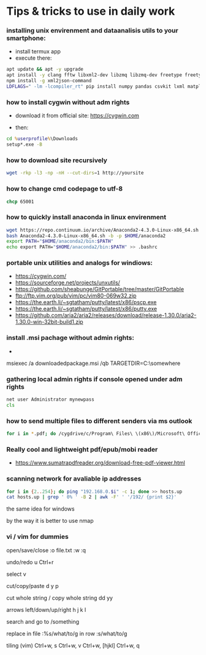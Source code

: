 # Tips & tricks to use in daily work

### installing unix envirenment and dataanalisis utils to your smartphone:

- install termux app
- execute there:
```bash
apt update && apt -y upgrade
apt install -y clang fftw libxml2-dev libzmq libzmq-dev freetype freetype-dev libxslt-dev libpng libpng-dev openssh python python-dev aria2 nodejs git gawk jq tmux fish man perl python2 rsync pkg-config
npm install -g xml2json-command
LDFLAGS=" -lm -lcompiler_rt" pip install numpy pandas csvkit lxml matplotlib jupyter
```

### how to install cygwin without adm rights

- download it from official site: https://cygwin.com

- then:

```cmd
cd %userprofile%\Downloads
setup*.exe -B
```
### how to download site recursively

```bash
wget -rkp -l3 -np -nH --cut-dirs=1 http://yoursite
```

### how to change cmd codepage to utf-8

```cmd
chcp 65001
```

### how to quickly install anaconda in linux envirenment

```bash
wget https://repo.continuum.io/archive/Anaconda2-4.3.0-Linux-x86_64.sh
bash Anaconda2-4.3.0-Linux-x86_64.sh -b -p $HOME/anaconda2
export PATH="$HOME/anaconda2/bin:$PATH"
echo export PATH="$HOME/anaconda2/bin:$PATH" >> .bashrc
```


### portable unix utilities and analogs for windiows:

- https://cygwin.com/
- https://sourceforge.net/projects/unxutils/
- https://github.com/sheabunge/GitPortable/tree/master/GitPortable
- ftp://ftp.vim.org/pub/vim/pc/vim80-069w32.zip
- https://the.earth.li/~sgtatham/putty/latest/x86/pscp.exe
- https://the.earth.li/~sgtatham/putty/latest/x86/putty.exe
- https://github.com/aria2/aria2/releases/download/release-1.30.0/aria2-1.30.0-win-32bit-build1.zip

### install .msi pachage without admin rights:

- 
msiexec /a downloadedpackage.msi /qb TARGETDIR=C:\somewhere

### gathering local admin rights if console opened under adm rights

```cmd
net user Administrator mynewpass
cls
```

### how to send multiple files to different senders via ms outlook

```bash
for i in *.pdf; do /cygdrive/c/Program\ Files\ \(x86\)/Microsoft\ Office/Office16/OUTLOOK.EXE /c ipm.note /a $i /m $(some-kind-of-function-to-parce-filename-to-email-address)
```

### Really cool and lightweight pdf/epub/mobi reader

- https://www.sumatrapdfreader.org/download-free-pdf-viewer.html

### scanning network for avaliable ip addresses

```bash
for i in {2..254}; do ping "192.168.0.$i" -c 1; done >> hosts.up
cat hosts.up | grep ' 0% ' -B 2 | awk -F' ' '/192/ {print $2}'
```

the same idea for windows

by the way it is better to use nmap

### vi / vim for dummies

open/save/close
:o file.txt
:w
:q

undo/redo
u
Ctrl+r

select
v

cut/copy/paste
d
y
p

cut whole string / copy whole string
dd
yy

arrows left/down/up/right
h
j
k
l

search and go to
/something

replace
in file
:%s/what/to/g
in row
:s/what/to/g

tiling (vim)
Ctrl+w, s
Ctrl+w, v
Ctrl+w, [hjkl]
Ctrl+w, q

